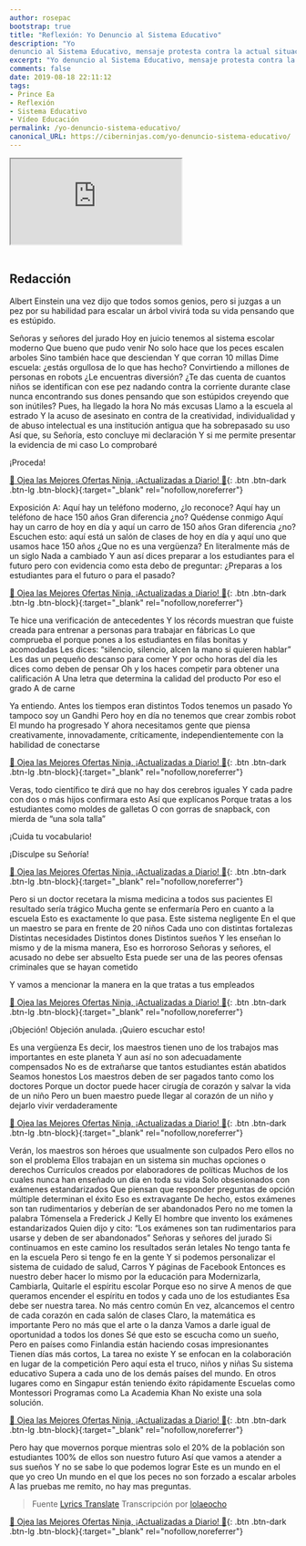 ```yaml
---
author: rosepac
bootstrap: true
title: "Reflexión: Yo Denuncio al Sistema Educativo"
description: "Yo 
denuncio al Sistema Educativo, mensaje protesta contra la actual situación de los sistemas educativos y sus metodologías"
excerpt: "Yo denuncio al Sistema Educativo, mensaje protesta contra la actual situación de los sistemas educativos y sus metodologías"
comments: false
date: 2019-08-18 22:11:12
tags:
- Prince Ea
- Reflexión
- Sistema Educativo
- Vídeo Educación
permalink: /yo-denuncio-sistema-educativo/
canonical_URL: https://ciberninjas.com/yo-denuncio-sistema-educativo/
---
```


<div class="embed-responsive embed-responsive-16by9">
  <iframe class="embed-responsive-item" src="https://www.youtube-nocookie.com/embed/8u51ZY2a3Sc?rel=0" allowfullscreen></iframe>
</div><br/>

## Redacción

Albert Einstein una vez dijo que todos somos genios, pero si juzgas a un pez por su habilidad para escalar un árbol vivirá toda su vida pensando que es estúpido.
 
Señoras y señores del jurado
Hoy en juicio tenemos al sistema escolar moderno
Que bueno que pudo venir
No solo hace que los peces escalen arboles
Sino también hace que desciendan
Y que corran 10 millas
Dime escuela: ¿estás orgullosa de lo que has hecho?
Convirtiendo a millones de personas en robots
¿Le encuentras diversión?
¿Te das cuenta de cuantos niños se identifican con ese pez
nadando contra la corriente durante clase
nunca encontrando sus dones
pensando que son estúpidos
creyendo que son inútiles?
Pues, ha llegado la hora
No más excusas
Llamo a la escuela al estrado
Y la acuso de asesinato en contra de la creatividad, individualidad y de abuso intelectual
es una institución antigua que ha sobrepasado su uso
Así que, su Señoría, esto concluye mi declaración
Y si me permite presentar la evidencia de mi caso
Lo comprobaré
 
¡Proceda!

[🎁 Ojea las Mejores Ofertas Ninja, ¡Actualizadas a Diario! 🛒](https://www.amazon.es/shop/cibercursos){: .btn .btn-dark .btn-lg .btn-block}{:target="_blank" rel="nofollow,noreferrer"}

Exposición A: Aquí hay un teléfono moderno, ¿lo reconoce?
Aquí hay un teléfono de hace 150 años
Gran diferencia ¿no?
Quédense conmigo
Aquí hay un carro de hoy en día y aquí un carro de 150 años
Gran diferencia ¿no?
Escuchen esto: aquí está un salón de clases de hoy en día y aquí uno que usamos hace 150 años
¿Que no es una vergüenza?
En literalmente más de un siglo
Nada a cambiado
Y aun así dices preparar a los estudiantes para el futuro
pero con evidencia como esta
debo de preguntar:
¿Preparas a los estudiantes para el futuro o para el pasado?

[🎁 Ojea las Mejores Ofertas Ninja, ¡Actualizadas a Diario! 🛒](https://www.amazon.es/shop/cibercursos){: .btn .btn-dark .btn-lg .btn-block}{:target="_blank" rel="nofollow,noreferrer"}

Te hice una verificación de antecedentes
Y los récords muestran que fuiste creada para entrenar a personas para trabajar en fábricas
Lo que comprueba el porque pones a los estudiantes en filas bonitas y acomodadas
Les dices: “silencio, silencio, alcen la mano si quieren hablar”
Les das un pequeño descanso para comer
Y por ocho horas del día les dices como deben de pensar
Oh y los haces competir para obtener una calificación A
Una letra que determina la calidad del producto
Por eso el grado A de carne
 
Ya entiendo.
Antes los tiempos eran distintos
Todos tenemos un pasado
Yo tampoco soy un Gandhi
Pero hoy en día no tenemos que crear zombis robot
El mundo ha progresado
Y ahora necesitamos gente que piensa
creativamente,
innovadamente,
críticamente,
independientemente
con la habilidad de conectarse

[🎁 Ojea las Mejores Ofertas Ninja, ¡Actualizadas a Diario! 🛒](https://www.amazon.es/shop/cibercursos){: .btn .btn-dark .btn-lg .btn-block}{:target="_blank" rel="nofollow,noreferrer"}

Veras, todo científico te dirá que no hay dos cerebros iguales
Y cada padre con dos o más hijos confirmara esto
Así que explícanos
Porque tratas a los estudiantes como moldes de galletas
O con gorras de snapback, con mierda de “una sola talla”
 
¡Cuida tu vocabulario!
 
¡Disculpe su Señoría!

[🎁 Ojea las Mejores Ofertas Ninja, ¡Actualizadas a Diario! 🛒](https://www.amazon.es/shop/cibercursos){: .btn .btn-dark .btn-lg .btn-block}{:target="_blank" rel="nofollow,noreferrer"}

Pero si un doctor recetara la misma medicina a todos sus pacientes
El resultado sería trágico
Mucha gente se enfermaría
Pero en cuanto a la escuela
Esto es exactamente lo que pasa.
Este sistema negligente
En el que un maestro se para en frente de 20 niños
Cada uno con distintas fortalezas
Distintas necesidades
Distintos dones
Distintos sueños
Y les enseñan lo mismo y de la misma manera,
Eso es horroroso
Señoras y señores, el acusado no debe ser absuelto
Esta puede ser una de las peores ofensas criminales que se hayan cometido

Y vamos a mencionar la manera en la que tratas a tus empleados

[🎁 Ojea las Mejores Ofertas Ninja, ¡Actualizadas a Diario! 🛒](https://www.amazon.es/shop/cibercursos){: .btn .btn-dark .btn-lg .btn-block}{:target="_blank" rel="nofollow,noreferrer"}

¡Objeción!
Objeción anulada. ¡Quiero escuchar esto!
 
Es una vergüenza
Es decir, los maestros tienen uno de los trabajos mas importantes en este planeta
Y aun así no son adecuadamente compensados
No es de extrañarse que tantos estudiantes están abatidos
Seamos honestos
Los maestros deben de ser pagados tanto como los doctores
Porque un doctor puede hacer cirugía de corazón y salvar la vida de un niño
Pero un buen maestro puede llegar al corazón de un niño y dejarlo vivir verdaderamente

[🎁 Ojea las Mejores Ofertas Ninja, ¡Actualizadas a Diario! 🛒](https://www.amazon.es/shop/cibercursos){: .btn .btn-dark .btn-lg .btn-block}{:target="_blank" rel="nofollow,noreferrer"}

Verán, los maestros son héroes que usualmente son culpados
Pero ellos no son el problema
Ellos trabajan en un sistema sin muchas opciones o derechos
Currículos creados por elaboradores de políticas
Muchos de los cuales nunca han enseñado un día en toda su vida
Solo obsesionados con exámenes estandarizados
Que piensan que responder preguntas de opción múltiple determinan el éxito
Eso es extravagante
De hecho, estos exámenes son tan rudimentarios y deberían de ser abandonados
Pero no me tomen la palabra
Tómensela a Frederick J Kelly
El hombre que invento los exámenes estandarizados
Quien dijo y cito: “Los exámenes son tan rudimentarios para usarse y deben de ser abandonados”
Señoras y señores del jurado
Si continuamos en este camino los resultados serán letales
No tengo tanta fe en la escuela
Pero si tengo fe en la gente
Y si podemos personalizar el sistema de cuidado de salud,
Carros
Y páginas de Facebook
Entonces es nuestro deber hacer lo mismo por la educación para
Modernizarla,
Cambiarla,
Quitarle el espíritu escolar
Porque eso no sirve
A menos de que queramos encender el espíritu en todos y cada uno de los estudiantes
Esa debe ser nuestra tarea.
No más centro común
En vez, alcancemos el centro de cada corazón en cada salón de clases
Claro, la matemática es importante
Pero no más que el arte o la danza
Vamos a darle igual de oportunidad a todos los dones
Sé que esto se escucha como un sueño,
Pero en países como Finlandia están haciendo cosas impresionantes
Tienen días más cortos,
La tarea no existe
Y se enfocan en la colaboración en lugar de la competición
Pero aquí esta el truco, niños y niñas
Su sistema educativo
Supera a cada uno de los demás países del mundo.
En otros lugares como en Singapur están teniendo éxito rápidamente
Escuelas como Montessori
Programas como La Academia Khan
No existe una sola solución.

[🎁 Ojea las Mejores Ofertas Ninja, ¡Actualizadas a Diario! 🛒](https://www.amazon.es/shop/cibercursos){: .btn .btn-dark .btn-lg .btn-block}{:target="_blank" rel="nofollow,noreferrer"}

Pero hay que movernos porque mientras solo el 20% de la población son estudiantes
100% de ellos son nuestro futuro
Así que vamos a atender a sus sueños
Y no se sabe lo que podemos lograr
Este es un mundo en el que yo creo
Un mundo en el que los peces no son forzado a escalar arboles
A las pruebas me remito, no hay mas preguntas.

> Fuente [Lyrics Translate](https://lyricstranslate.com) Transcripción por [lolaeocho](https://lyricstranslate.com/es/translator/lolaeocho)

[🎁 Ojea las Mejores Ofertas Ninja, ¡Actualizadas a Diario! 🛒](https://www.amazon.es/shop/cibercursos){: .btn .btn-dark .btn-lg .btn-block}{:target="_blank" rel="nofollow,noreferrer"}